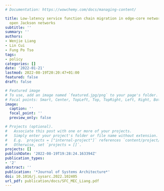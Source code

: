 ```yaml
---
# Documentation: https://wowchemy.com/docs/managing-content/

title: Low-latency service function chain migration in edge-core networks based on
  open Jackson networks
subtitle: ''
summary: ''
authors:
- Wenjie Liang
- Lin Cui
- Fung Po Tso
tags:
- policy
categories: []
date: '2022-01-21'
lastmod: 2022-08-19T20:20:47+01:00
featured: false
draft: false

# Featured image
# To use, add an image named `featured.jpg/png` to your page's folder.
# Focal points: Smart, Center, TopLeft, Top, TopRight, Left, Right, BottomLeft, Bottom, BottomRight.
image:
  caption: ''
  focal_point: ''
  preview_only: false

# Projects (optional).
#   Associate this post with one or more of your projects.
#   Simply enter your project's folder or file name without extension.
#   E.g. `projects = ["internal-project"]` references `content/project/deep-learning/index.md`.
#   Otherwise, set `projects = []`.
projects: []
publishDate: '2022-08-19T19:28:24.163394Z'
publication_types:
- '2'
abstract: ''
publication: '*Journal of Systems Architecture*'
doi: 10.1016/j.sysarc.2022.102405
url_pdf: publication/docs/SFC_MEC_Liang.pdf
---
```

